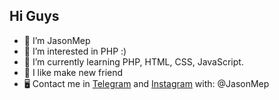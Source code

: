 ## Hi Guys
- 👋 I’m JasonMep
- 👀 I’m interested in PHP :)
- 🌱 I’m currently learning PHP, HTML, CSS, JavaScript.
- 💞️ I like make new friend
- 🖥 Contact me in [Telegram](https://t.me/JasonMep) and [Instagram](https://instagram.com/JasonMep) with: @JasonMep
